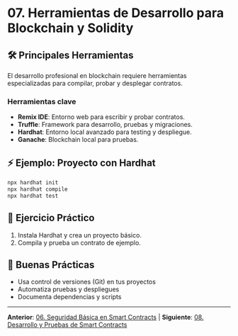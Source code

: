 # 07. Herramientas de Desarrollo para Blockchain y Solidity

## 🛠️ Principales Herramientas

El desarrollo profesional en blockchain requiere herramientas especializadas para compilar, probar y desplegar contratos.

### Herramientas clave

- **Remix IDE**: Entorno web para escribir y probar contratos.
- **Truffle**: Framework para desarrollo, pruebas y migraciones.
- **Hardhat**: Entorno local avanzado para testing y despliegue.
- **Ganache**: Blockchain local para pruebas.

## ⚡ Ejemplo: Proyecto con Hardhat

```bash
npx hardhat init
npx hardhat compile
npx hardhat test
```

## 📝 Ejercicio Práctico

1. Instala Hardhat y crea un proyecto básico.
2. Compila y prueba un contrato de ejemplo.

## 🎯 Buenas Prácticas

- Usa control de versiones (Git) en tus proyectos
- Automatiza pruebas y despliegues
- Documenta dependencias y scripts

---

**Anterior**: [06. Seguridad Básica en Smart Contracts](./06-seguridad-basica-smart-contracts.md) | **Siguiente**: [08. Desarrollo y Pruebas de Smart Contracts](./08-desarrollo-pruebas-smart-contracts.md)
